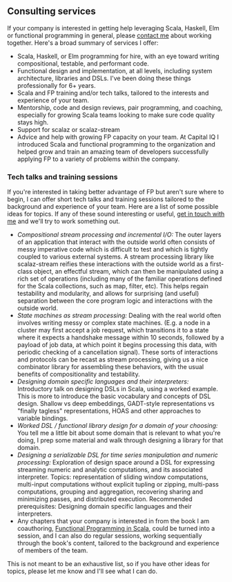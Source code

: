 ## Consulting services ##

If your company is interested in getting help leveraging Scala, Haskell, Elm or functional programming in general, please [contact me](mailto:paul.chiusano@stage-n.com) about working together. Here's a broad summary of services I offer:

* Scala, Haskell, or Elm programming for hire, with an eye toward writing compositional, testable, and performant code.
* Functional design and implementation, at all levels, including system architecture, libraries and DSLs. I've been doing these things professionally for 6+ years.
* Scala and FP training and/or tech talks, tailored to the interests and experience of your team.
* Mentorship, code and design reviews, pair programming, and coaching, especially for growing Scala teams looking to make sure code quality stays high.
* Support for scalaz or scalaz-stream
* Advice and help with growing FP capacity on your team. At Capital IQ I introduced Scala and functional programming to the organization and helped grow and train an amazing team of developers successfully applying FP to a variety of problems within the company.

### Tech talks and training sessions

If you're interested in taking better advantage of FP but aren't sure where to begin, I can offer short tech talks and training sessions tailored to the background and experience of your team. Here are a list of some possible ideas for topics. If any of these sound interesting or useful, [get in touch with me](mailto:paul.chiusano@stage-n.com) and we'll try to work something out.

* _Compositional stream processing and incremental I/O:_ The outer layers of an application that interact with the outside world often consists of messy imperative code which is difficult to test and which is tightly coupled to various external systems. A stream processing library like scalaz-stream reifies these interactions with the outside world as a first-class object, an effectful stream, which can then be manipulated using a rich set of operations (including many of the familiar operations defined for the Scala collections, such as map, filter, etc). This helps regain testability and modularity, and allows for surprising (and useful) separation between the core program logic and interactions with the outside world.
* _State machines as stream processing:_ Dealing with the real world often involves writing messy or complex state machines. (E.g. a node in a cluster may first accept a job request, which transitions it to a state where it expects a handshake message within 10 seconds, followed by a payload of job data, at which point it begins processing this data, with periodic checking of a cancellation signal). These sorts of interactions and protocols can be recast as stream processing, giving us a nice combinator library for assembling these behaviors, with the usual benefits of compositionality and testability.
* _Designing domain specific languages and their interpreters:_ Introductory talk on designing DSLs in Scala, using a worked example. This is more to introduce the basic vocabulary and concepts of DSL design. Shallow vs deep embeddings, GADT-style representations vs "finally tagless" representations, HOAS and other approaches to variable bindings.
* _Worked DSL / functional library design for a domain of your choosing:_ You tell me a little bit about some domain that is relevant to what you're doing, I prep some material and walk through designing a library for that domain.
* _Designing a serializable DSL for time series manipulation and numeric processing:_ Exploration of design space around a DSL for expressing streaming numeric and analytic computations, and its associated interpreter. Topics: representation of sliding window computations, multi-input computations without explicit tupling or zipping, multi-pass computations, grouping and aggregation, recovering sharing and minimizing passes, and distributed execution. Recommended prerequisites: Designing domain specific languages and their interpreters.
* Any chapters that your company is interested in from the book I am coauthoring, [Functional Programming in Scala](http://manning.com/bjarnason), could be turned into a session, and I can also do regular sessions, working sequentially through the book's content, tailored to the background and experience of members of the team.

This is not meant to be an exhaustive list, so if you have other ideas for topics, please let me know and I'll see what I can do.
